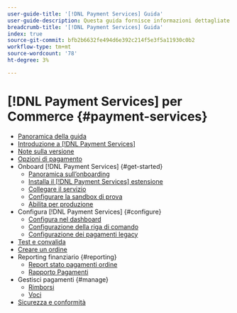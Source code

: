 ```yaml
---
user-guide-title: '[!DNL Payment Services] Guida'
user-guide-description: Questa guida fornisce informazioni dettagliate sull’installazione e la configurazione [!DNL Payment Services] per il tuo Adobe Commerce o Magenti Open Source Store.
breadcrumb-title: '[!DNL Payment Services] Guida'
index: true
source-git-commit: bfb2b6632fe494d6e392c214f5e3f5a11930c0b2
workflow-type: tm+mt
source-wordcount: '78'
ht-degree: 3%

---
```



# [!DNL Payment Services] per Commerce {#payment-services}

- [Panoramica della guida](guide-overview.md)
- [Introduzione a [!DNL Payment Services]](overview.md)
- [Note sulla versione](release-notes.md)
- [Opzioni di pagamento](payments-options.md)
- Onboard [!DNL Payment Services] {#get-started}
   - [Panoramica sull’onboarding](onboard.md)
   - [Installa il [!DNL Payment Services] estensione](install.md)
   - [Collegare il servizio](connect.md)
   - [Configurare la sandbox di prova](sandbox.md)
   - [Abilita per produzione](production.md)
- Configura [!DNL Payment Services] {#configure}
   - [Configura nel dashboard](configure-dashboard.md)
   - [Configurazione della riga di comando](configure-cli.md)
   - [Configurazione dei pagamenti legacy](configure-admin.md)
- [Test e convalida](test-validate.md)
- [Creare un ordine](create-order.md)
- Reporting finanziario {#reporting}
   - [Report stato pagamenti ordine](order-payment-status.md)
   - [Rapporto Pagamenti](payouts.md)
- Gestisci pagamenti {#manage}
   - [Rimborsi](refunds.md)
   - [Voci](voids.md)
- [Sicurezza e conformità](security.md)
